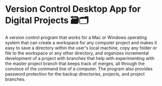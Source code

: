 # Version Control Desktop App for Digital Projects 🗃🗂

A version control program that works for a Mac or Windows operating system that can create a workspace for any computer project and makes it easy to save a directory within the user's local machine, copy any folder or file to the workspace or any other directory, and organizes incremental development of a project with branches that help with experimenting with the master project branch that keeps track of merges, all through the convince of the command line of a computer. The program also provides password protection for the backup directories, projects, and project branches.
